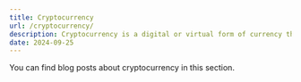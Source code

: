 ```yaml
---
title: Cryptocurrency
url: /cryptocurrency/
description: Cryptocurrency is a digital or virtual form of currency that uses cryptography for security. You can find blog posts about cryptocurrency in this section.
date: 2024-09-25
---
```


You can find blog posts about cryptocurrency in this section.